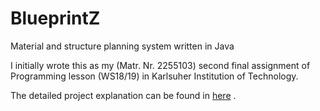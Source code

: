 # BlueprintZ
Material and structure planning system written in Java

I initially wrote this as my (Matr. Nr. 2255103) second final assignment of Programming lesson (WS18/19) in Karlsuher Institution of Technology. 

The detailed project explanation can be found in [here](https://github.com/cameloper/BlueprintZ/blob/master/Assignment.pdf)
.

